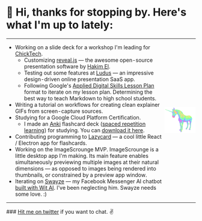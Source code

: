 # 👋 Hi, thanks for stopping by. Here's what I'm up to lately:
<div align="center">
 <table width="100%" border="0" cellspacing="0" cellpadding="0" style="border-spacing: 0; border-collapse: collapse; display: block">
    <tr>
      <td style="padding: 0; margin: 0">
        <ul>
          <li>Working on a slide deck for a workshop I'm leading for <a href="https://chicktech.org">ChickTech</a>.
            <ul type="circle">
              <li>Customizing <a href="https://revealjs.com">reveal.js</a> —  the awesome open-source presentation software by <a href="https://hakim.se">Hakim El</a>.
              <li>Testing out some features at <a href="https://ludus.one">Ludus</a> — an impressive design-driven online presentation SaaS app.
              <li>Following Google's <a href="https://docs.google.com/document/d/1E3KZf4OwRZadim0ORDPJ3QSAsPs-ZB8CA4XBdtprbck/edit">Applied Digital Skills Lesson Plan</a> format to iterate on my lesson plan.  Determining the best way to teach Markdown to high school students.
            </ul>
          <li>Writing a tutorial on workflows for creating clean explainer GIFs from screen-capture sources.
          <li>Studying for a Google Cloud Platform Certification.
            <ul type="circle">
              <li>I made an <a href="https://apps.ankiweb.net">Anki</a> flashcard deck (<a href="https://www.wikiwand.com/en/Spaced_repetition">spaced repetition learning</a>) for studying. You can <a href="https://gist.github.com/rowe-morehouse/d6edb1f0367c18c736dde70d29bbc218">download it here</a>.
            </ul>
          <li>Contributing programming to <a href="https://github.com/hikikones/Lazycard">Lazycard</a> — a cool little React / Electron app for flashcards.
          <li>Working on the ImageScrounge MVP. ImageScrounge is a little desktop app I'm making. Its main feature enables simultaneously previewing multiple images at their natural dimensions — as opposed to images being rendered into thumbnails, or constrained by a preview app window.
          <li>Iterating on <a href="https://swayze.ai/">Swayze</a> — my Facebook Messenger AI chatbot <a href="https://wit.ai">built with Wit AI</a>. I've been neglecting him. Swayze needs some love. :)
        </ul>
      </td>
      <td style="padding: 0; margin: 0">
        <div align="center">
          <img src="https://github.com/rowe-morehouse/rowe-morehouse/raw/master/main.gif" width="100%">
        </div>
      </td>
    </tr>
  </table>
</div>
### <a href="https://twitter.com/rowemore">Hit me on twitter</a> if you want to chat. ✌️